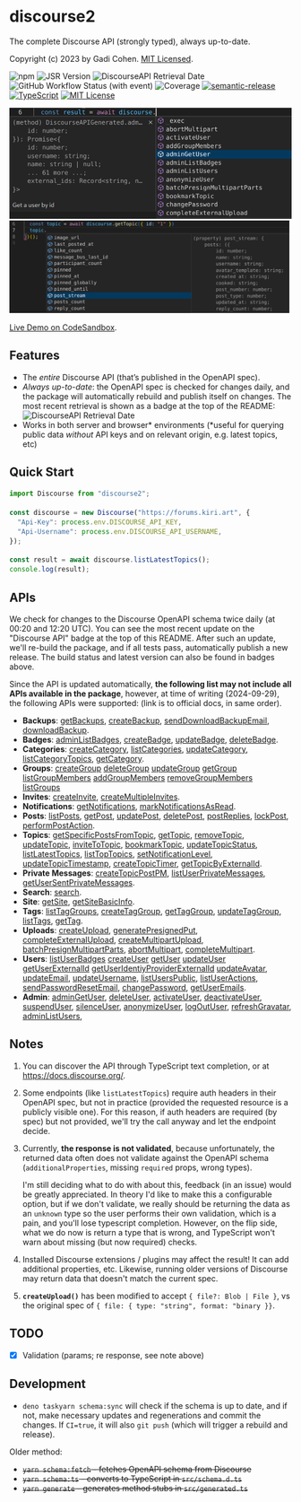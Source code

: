 # discourse2

The complete Discourse API (strongly typed), always up-to-date.

Copyright (c) 2023 by Gadi Cohen. [MIT Licensed](./LICENSE.txt).

![npm](https://img.shields.io/npm/v/discourse2)
![JSR Version](https://img.shields.io/jsr/v/%40gadicc/discourse2)
![DiscourseAPI Retrieval Date](https://img.shields.io/badge/dynamic/json?url=https%3A%2F%2Fraw.githubusercontent.com%2Fgadicc%2Fdiscourse2%2Frefs%2Fheads%2Fmain%2Fsrc%2Fopenapi-meta.json&query=%24.retrievedAtDate&label=Discourse%20API)
![GitHub Workflow Status (with event)](https://img.shields.io/github/actions/workflow/status/gadicc/discourse2/release.yml)
![Coverage](https://img.shields.io/endpoint?url=https://gist.githubusercontent.com/gadicc/db6d371d39faab64858178a049c8e80b/raw/discourse2-lcov-coverage.json)
[![semantic-release](https://img.shields.io/badge/%20%20%F0%9F%93%A6%F0%9F%9A%80-semantic--release-e10079.svg)](https://github.com/semantic-release/semantic-release)
[![TypeScript](https://img.shields.io/badge/%3C%2F%3E-TypeScript-%230074c1.svg)](http://www.typescriptlang.org/)
[![MIT License](https://img.shields.io/badge/license-MIT-blue.svg)](./LICENSE)

<img src="./assets/discourse-completion.png" alt="discourse completion" width="700"/>
<img src="./assets/discourse-getTopic-type.png" alt="discourse getTopic type" width="500"/>

[Live Demo on CodeSandbox](https://codesandbox.io/p/sandbox/discourse2-dht4ym).

## Features

- The _entire_ Discourse API (that’s published in the OpenAPI spec).
- _Always up-to-date_: the OpenAPI spec is checked for changes daily, and the
  package will automatically rebuild and publish itself on changes. The most
  recent retrieval is shown as a badge at the top of the README:
  ![DiscourseAPI Retrieval Date](https://img.shields.io/badge/dynamic/json?url=https%3A%2F%2Fraw.githubusercontent.com%2Fgadicc%2Fdiscourse2%2Frefs%2Fheads%2Fmain%2Fsrc%2Fopenapi-meta.json&query=%24.retrievedAtDate&label=Discourse%20API)
- Works in both server and browser* environments (*useful for querying public
  data _without_ API keys and on relevant origin, e.g. latest topics, etc)

## Quick Start

```ts
import Discourse from "discourse2";

const discourse = new Discourse("https://forums.kiri.art", {
  "Api-Key": process.env.DISCOURSE_API_KEY,
  "Api-Username": process.env.DISCOURSE_API_USERNAME,
});

const result = await discourse.listLatestTopics();
console.log(result);
```

## APIs

We check for changes to the Discourse OpenAPI schema twice daily (at 00:20 and
12:20 UTC). You can see the most recent update on the "Discourse API" badge at
the top of this README. After such an update, we'll re-build the package, and if
all tests pass, automatically publish a new release. The build status and latest
version can also be found in badges above.

Since the API is updated automatically, **the following list may not include all
APIs available in the package**, however, at time of writing (2024-09-29), the
following APIs were supported: (link is to official docs, in same order).

- **Backups**:
  [getBackups](https://docs.discourse.org/#tag/Backups/operation/getBackups),
  [createBackup](https://docs.discourse.org/#tag/Backups/operation/createBackup),
  [sendDownloadBackupEmail](https://docs.discourse.org/#tag/Backups/operation/sendDownloadBackupEmail),
  [downloadBackup](https://docs.discourse.org/#tag/Backups/operation/downloadBackup).
- **Badges**:
  [adminListBadges](https://docs.discourse.org/#tag/Badges/operation/adminListBadges),
  [createBadge](https://docs.discourse.org/#tag/Badges/operation/createBadge),
  [updateBadge](https://docs.discourse.org/#tag/Badges/operation/updateBadge),
  [deleteBadge](https://docs.discourse.org/#tag/Badges/operation/deleteBadge).
- **Categories**:
  [createCategory](https://docs.discourse.org/#tag/Categories/operation/createCategory),
  [listCategories](https://docs.discourse.org/#tag/Categories/operation/listCategories),
  [updateCategory](https://docs.discourse.org/#tag/Categories/operation/updateCategory),
  [listCategoryTopics](https://docs.discourse.org/#tag/Categories/operation/listCategoryTopics),
  [getCategory](https://docs.discourse.org/#tag/Categories/operation/getCategory).
- **Groups**:
  [createGroup](https://docs.discourse.org/#tag/Groups/operation/createGroup)
  [deleteGroup](https://docs.discourse.org/#tag/Groups/operation/deleteGroup)
  [updateGroup](https://docs.discourse.org/#tag/Groups/operation/updateGroup)
  [getGroup](https://docs.discourse.org/#tag/Groups/operation/getGroup)
  [listGroupMembers](https://docs.discourse.org/#tag/Groups/operation/listGroupMembers)
  [addGroupMembers](https://docs.discourse.org/#tag/Groups/operation/addGroupMembers)
  [removeGroupMembers](https://docs.discourse.org/#tag/Groups/operation/removeGroupMembers)
  [listGroups](https://docs.discourse.org/#tag/Users/Groups/listGroups)
- **Invites**:
  [createInvite](https://docs.discourse.org/#tag/Invites/operation/createInvite),
  [createMultipleInvites](https://docs.discourse.org/#tag/Invites/operation/createMultipleInvites).
- **Notifications**:
  [getNotifications](https://docs.discourse.org/#tag/Notifications/operation/getNotifications),
  [markNotificationsAsRead](https://docs.discourse.org/#tag/Notifications/operation/markNotificationsAsRead).
- **Posts**:
  [listPosts](https://docs.discourse.org/#tag/Posts/operation/listPosts),
  [getPost](https://docs.discourse.org/#tag/Posts/operation/getPost),
  [updatePost](https://docs.discourse.org/#tag/Posts/operation/updatePost),
  [deletePost](https://docs.discourse.org/#tag/Posts/operation/deletePost),
  [postReplies](https://docs.discourse.org/#tag/Posts/operation/postReplies),
  [lockPost](https://docs.discourse.org/#tag/Posts/operation/lockPost),
  [performPostAction](https://docs.discourse.org/#tag/Posts/operation/performPostAction).
- **Topics**:
  [getSpecificPostsFromTopic](https://docs.discourse.org/#tag/Topics/operation/getSpecificPostsFromTopic),
  [getTopic](https://docs.discourse.org/#tag/Topics/operation/getTopic),
  [removeTopic](https://docs.discourse.org/#tag/Topics/operation/removeTopic),
  [updateTopic](https://docs.discourse.org/#tag/Topics/operation/updateTopic),
  [inviteToTopic](https://docs.discourse.org/#tag/Topics/operation/inviteToTopic),
  [bookmarkTopic](https://docs.discourse.org/#tag/Topics/operation/bookmarkTopic),
  [updateTopicStatus](https://docs.discourse.org/#tag/Topics/operation/updateTopicStatus),
  [listLatestTopics](https://docs.discourse.org/#tag/Topics/operation/listLatestTopics),
  [listTopTopics](https://docs.discourse.org/#tag/Topics/operation/listTopTopics),
  [setNotificationLevel](https://docs.discourse.org/#tag/Topics/operation/setNotificationLevel),
  [updateTopicTimestamp](https://docs.discourse.org/#tag/Topics/operation/updateTopicTimestamp),
  [createTopicTimer](https://docs.discourse.org/#tag/Topics/operation/createTopicTimer),
  [getTopicByExternalId](https://docs.discourse.org/#tag/Topics/operation/getTopicByExternalId).
- **Private Messages**:
  [createTopicPostPM](https://docs.discourse.org/#tag/Private-Messages/operation/createTopicPostPM),
  [listUserPrivateMessages](https://docs.discourse.org/#tag/Private-Messages/operation/listUserPrivateMessages),
  [getUserSentPrivateMessages](https://docs.discourse.org/#tag/Private-Messages/operation/,getUserSentPrivateMessages).
- **Search**: [search](https://docs.discourse.org/#tag/Search/operation/search).
- **Site**: [getSite](https://docs.discourse.org/#tag/Site/operation/getSite),
  [getSiteBasicInfo](https://docs.discourse.org/#tag/Site/operation/getSiteBasicInfo).
- **Tags**:
  [listTagGroups](https://docs.discourse.org/#tag/Tags/operation/listTagGroups),
  [createTagGroup](https://docs.discourse.org/#tag/Tags/operation/createTagGroup),
  [getTagGroup](https://docs.discourse.org/#tag/Tags/operation/getTagGroup),
  [updateTagGroup](https://docs.discourse.org/#tag/Tags/operation/updateTagGroup),
  [listTags](https://docs.discourse.org/#tag/Tags/operation/listTags),
  [getTag](https://docs.discourse.org/#tag/Tags/operation/getTag).
- **Uploads**:
  [createUpload](https://docs.discourse.org/#tag/Uploads/operation/createUpload),
  [generatePresignedPut](https://docs.discourse.org/#tag/Uploads/operation/generatePresignedPut),
  [completeExternalUpload](https://docs.discourse.org/#tag/Uploads/operation/completeExternalUpload),
  [createMultipartUpload](https://docs.discourse.org/#tag/Uploads/operation/createMultipartUpload),
  [batchPresignMultipartParts](https://docs.discourse.org/#tag/Uploads/operation/batchPresignMultipartParts),
  [abortMultipart](https://docs.discourse.org/#tag/Users/Uploads/abortMultipart),
  [completeMultipart](https://docs.discourse.org/#tag/Users/Uploads/completeMultipart).
- **Users**:
  [listUserBadges](https://docs.discourse.org/#tag/Users/operation/listUserBadges)
  [createUser](https://docs.discourse.org/#tag/Users/operation/createUser)
  [getUser](https://docs.discourse.org/#tag/Users/operation/getUser)
  [updateUser](https://docs.discourse.org/#tag/Users/operation/updateUser)
  [getUserExternalId](https://docs.discourse.org/#tag/Users/operation/getUserExternalId)
  [getUserIdentiyProviderExternalId](https://docs.discourse.org/#tag/Users/operation/getUserIdentiyProviderExternalId)
  [updateAvatar](https://docs.discourse.org/#tag/Users/operation/updateAvatar),
  [updateEmail](https://docs.discourse.org/#tag/Users/operation/updateEmail),
  [updateUsername](https://docs.discourse.org/#tag/Users/operation/updateUsername),
  [listUsersPublic](https://docs.discourse.org/#tag/Users/operation/listUsersPublic),
  [listUserActions](https://docs.discourse.org/#tag/Users/operation/listUserActions),
  [sendPasswordResetEmail](https://docs.discourse.org/#tag/Users/operation/sendPasswordResetEmail),
  [changePassword](https://docs.discourse.org/#tag/Users/operation/changePassword),
  [getUserEmails](https://docs.discourse.org/#tag/Users/operation/getUserEmails).
- **Admin**:
  [adminGetUser](https://docs.discourse.org/#tag/Admin/operation/adminGetUser),
  [deleteUser](https://docs.discourse.org/#tag/Admin/operation/deleteUser),
  [activateUser](https://docs.discourse.org/#tag/Admin/operation/activateUser),
  [deactivateUser](https://docs.discourse.org/#tag/Admin/operation/deactivateUser),
  [suspendUser](https://docs.discourse.org/#tag/Admin/operation/suspendUser),
  [silenceUser](https://docs.discourse.org/#tag/Admin/operation/silenceUser),
  [anonymizeUser](https://docs.discourse.org/#tag/Admin/operation/anonymizeUser),
  [logOutUser](https://docs.discourse.org/#tag/Admin/operation/logOutUser),
  [refreshGravatar](https://docs.discourse.org/#tag/Admin/operation/refreshGravatar),
  [adminListUsers](https://docs.discourse.org/#tag/Admin/operation/adminListUsers),

## Notes

1. You can discover the API through TypeScript text completion, or at
   https://docs.discourse.org/.

1. Some endpoints (like `listLatestTopics`) require auth headers in their
   OpenAPI spec, but not in practice (provided the requested resource is a
   publicly visible one). For this reason, if auth headers are required (by
   spec) but not provided, we'll try the call anyway and let the endpoint
   decide.

1. Currently, **the response is not validated**, because unfortunately, the
   returned data often does not validate against the OpenAPI schema
   (`additionalProperties`, missing `required` props, wrong types).

   I'm still deciding what to do with about this, feedback (in an issue) would
   be greatly appreciated. In theory I'd like to make this a configurable
   option, but if we don't validate, we really should be returning the data as
   an `unknown` type so the user performs their own validation, which is a pain,
   and you'll lose typescript completion. However, on the flip side, what we do
   now is return a type that is wrong, and TypeScript won't warn about missing
   (but now required) checks.

1. Installed Discourse extensions / plugins may affect the result! It can add
   additional properties, etc. Likewise, running older versions of Discourse may
   return data that doesn't match the current spec.

1. **`createUpload()`** has been modified to accept `{ file?: Blob | File }`, vs
   the original spec of `{ file: { type: "string", format: "binary }}`.

## TODO

- [x] Validation (params; re response, see note above)

## Development

- `deno taskyarn schema:sync` will check if the schema is up to date, and if
  not, make necessary updates and regenerations and commit the changes. If
  `CI=true`, it will also `git push` (which will trigger a rebuild and release).

Older method:

- ~~`yarn schema:fetch` - fetches OpenAPI schema from Discourse~~
- ~~`yarn schema:ts` - converts to TypeScript in `src/schema.d.ts`~~
- ~~`yarn generate` - generates method stubs in `src/generated.ts`~~
